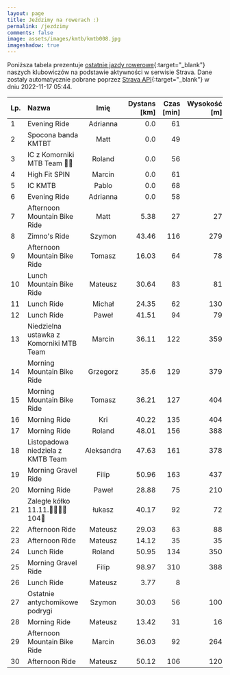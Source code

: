 ```yaml
---
layout: page
title: Jeździmy na rowerach :)
permalink: /jezdzimy
comments: false
image: assets/images/kmtb/kmtb008.jpg
imageshadow: true
---
```


Poniższa tabela prezentuje [ostatnie jazdy rowerowe](https://www.strava.com/clubs/336381){:target="_blank"} naszych klubowiczów na podstawie aktywności w serwisie Strava. Dane zostały automatycznie pobrane poprzez [Strava API](https://developers.strava.com/docs/reference/#api-Clubs-getClubActivitiesById){:target="_blank"} w dniu 2022-11-17 05:44.

Lp. | Nazwa | Imię | Dystans [km] | Czas [min] | Wysokość [m]
:--- | :--- | :---: | ---: | ---: | ---:
1|Evening Ride|Adrianna|0.0|61|
2|Spocona banda KMTBT|Matt|0.0|49|
3|IC z Komorniki MTB Team 🥵😄|Roland|0.0|56|
4|High Fit SPIN|Marcin|0.0|61|
5|IC KMTB|Pablo|0.0|68|
6|Evening Ride|Adrianna|0.0|58|
7|Afternoon Mountain Bike Ride|Matt|5.38|27|27
8|Zimno's Ride|Szymon|43.46|116|279
9|Afternoon Mountain Bike Ride|Tomasz|16.03|64|78
10|Lunch Mountain Bike Ride|Mateusz|30.64|83|81
11|Lunch Ride|Michał|24.35|62|130
12|Lunch Ride|Paweł|41.51|94|79
13|Niedzielna ustawka z Komorniki MTB Team|Marcin|36.11|122|359
14|Morning Mountain Bike Ride|Grzegorz|35.6|129|379
15|Morning Mountain Bike Ride|Tomasz|36.21|127|404
16|Morning Ride|Kri|40.22|135|404
17|Morning Ride|Roland|48.01|156|388
18|Listopadowa niedziela z KMTB Team|Aleksandra|47.63|161|378
19|Morning Gravel Ride|Filip|50.96|163|437
20|Morning Ride|Paweł|28.88|75|210
21|Zaległe kółko 11.11.🚴🏁🇵🇱104🗽|łukasz|40.17|92|72
22|Afternoon Ride|Mateusz|29.03|63|88
23|Afternoon Ride|Mateusz|14.12|35|35
24|Lunch Ride|Roland|50.95|134|350
25|Morning Gravel Ride|Filip|98.97|310|388
26|Lunch Ride|Mateusz|3.77|8|
27|Ostatnie antychomikowe podrygi|Szymon|30.03|56|100
28|Morning Ride|Mateusz|13.42|31|16
29|Afternoon Mountain Bike Ride|Marcin|36.03|92|264
30|Afternoon Ride|Mateusz|50.12|106|120
